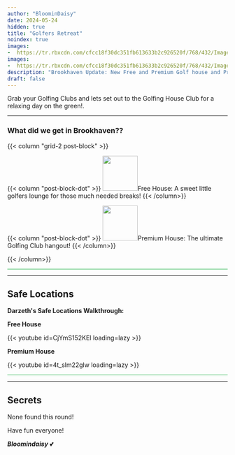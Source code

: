 ```yaml
---
author: "BloominDaisy"
date: 2024-05-24
hidden: true
title: "Golfers Retreat"
noindex: true
images:
-  https://tr.rbxcdn.com/cfcc18f30dc351fb613633b2c926520f/768/432/Image/Png
images:
-  https://tr.rbxcdn.com/cfcc18f30dc351fb613633b2c926520f/768/432/Image/Png
description: "Brookhaven Update: New Free and Premium Golf house and Prop limit raised to 5 more props on Public Servers."
draft: false
---
```


Grab your Golfing Clubs and lets set out to the Golfing House Club for a relaxing day on the green!.

---

### What did we get in Brookhaven??

{{< column "grid-2 post-block" >}}

{{< column "post-block-dot" >}}
<img src="/images/blog/free_house_golf_icon.png" loading="lazy" style="width: 80px; height: 80px;">Free House: A sweet little golfers lounge for those much needed breaks!
{{< /column>}}

{{< column "post-block-dot" >}}
<img src="/images/blog/premium_house_golf_icon.png" loading="lazy" style="width: 80px; height: 80px;">Premium House: The ultimate Golfing Club hangout!
{{< /column>}}

{{< /column>}}


<hr style="background-color: #28b44c" size=8 class="post-block">

---

## Safe Locations

**Darzeth's Safe Locations Walkthrough:**

<div class="grid-2 post-vid-dot">

**Free House** <div class="grid-1">{{< youtube id=CjYmS152KEI loading=lazy >}}</div>

**Premium House** <div class="grid-1">{{< youtube id=4t_slm22glw loading=lazy >}}</div>
</div>


<hr style="background-color: #28b44c" size=8 class="post-block">

---

## Secrets

None found this round!

Have fun everyone!

_**Bloomindaisy**_ <span class="nowrap"><span class="emojify">💕</span>
